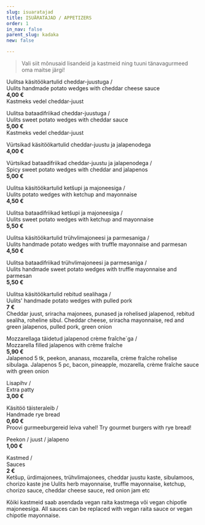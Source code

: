 ```yaml
---
slug: isuaratajad
title: ISUÄRATAJAD / APPETIZERS
order: 1
in_nav: false
parent_slug: kadaka
new: false

---
```

<div class="ellipsis"></div>

> Vali siit mõnusaid lisandeid ja kastmeid ning tuuni tänavagurmeed oma maitse järgi!

Uulitsa käsitöökartulid cheddar-juustuga /  
Uulits handmade potato wedges with cheddar cheese sauce  
**4,00 €**  
<span class="koostis">Kastmeks vedel cheddar-juust</span>

Uulitsa bataadifriikad cheddar-juustuga /  
Uulits sweet potato wedges with cheddar sauce  
**5,00 €**  
<span class="koostis">Kastmeks vedel cheddar-juust</span>

<span class="spicy"></span> Vürtsikad käsitöökartulid cheddar-juustu ja jalapenodega  
**4,00 €**

<span class="spicy"></span> Vürtsikad bataadifriikad cheddar-juustu ja jalapenodega /  
Spicy sweet potato wedges with cheddar and jalapenos  
**5,00 €**

Uulitsa käsitöökartulid ketšupi ja majoneesiga /  
Uulits potato wedges with ketchup and mayonnaise  
**4,50 €**

Uulitsa bataadifriikad ketšupi ja majoneesiga /  
Uulits sweet potato wedges with ketchup and mayonnaise  
**5,50 €**

Uulitsa käsitöökartulid trühvlimajoneesi ja parmesaniga /  
Uulits handmade potato wedges with truffle mayonnaise and parmesan  
**4,50 €**

Uulitsa bataadifriikad trühvlimajoneesi ja parmesaniga /  
Uulits handmade sweet potato wedges with truffle mayonnaise and parmesan   
**5,50 €**

<span class="spicy"></span> Uulitsa käsitöökartulid rebitud sealihaga /  
Uulits' handmade potato wedges with pulled pork  
**7 €**  
<span class="koostis">Cheddar juust, sriracha majonees, punased ja rohelised jalapenod, rebitud sealiha, roheline sibul. Cheddar cheese, sriracha mayonnaise, red and green jalapenos, pulled pork, green onion</span>

<span class="spicy"></span>
Mozzarellaga täidetud jalapenod crème fraîche´ga /  
Mozzarella filled jalapenos with crème fraîche  
**5,90 €**  
<span class="koostis">Jalapenod 5 tk, peekon, ananass, mozarella, crème fraîche rohelise sibulaga. Jalapenos 5 pc, bacon, pineapple, mozarella, crème fraîche sauce with green onion</span>

Lisapihv /  
Extra patty  
**3,00 €**

Käsitöö täisteraleib /  
Handmade rye bread  
**0,60 €**  
<span class="koostis">Proovi gurmeeburgereid leiva vahel! Try gourmet burgers with rye bread!</span>

<span class="spicy"></span>
Peekon / juust / jalapeno  
**1,00 €**

Kastmed /  
Sauces  
**2 €**  
<span class="koostis">Ketšup, ürdimajonees, trühvlimajonees, cheddar juustu kaste, sibulamoos, chorizo kaste jne Uulits herb mayonnaise, truffle mayonnaise, ketchup, chorizo sauce, cheddar cheese sauce, red onion jam etc</span>

Kõiki kastmeid saab asendada vegan raita kastmega või vegan chipotle majoneesiga. All sauces can be replaced with vegan raita sauce or vegan chipotle mayonnaise. 